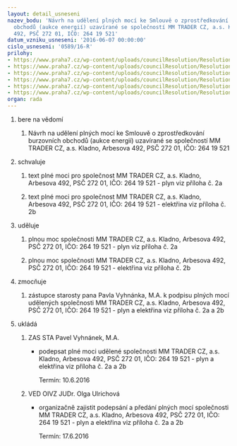 ```yaml
---
layout: detail_usneseni
nazev_bodu: 'Návrh na udělení plných mocí ke Smlouvě o zprostředkování burzovních
  obchodů (aukce energií) uzavírané se společností MM TRADER CZ, a.s. Kladno, Arbesova
  492, PSČ 272 01, IČO: 264 19 521'
datum_vzniku_usneseni: '2016-06-07 00:00:00'
cislo_usneseni: '0589/16-R'
prilohy:
- https://www.praha7.cz/wp-content/uploads/councilResolution/Resolutions/27908/export/energie_1_duvodova_zprava2~70315.docx
- https://www.praha7.cz/wp-content/uploads/councilResolution/Resolutions/27908/export/2_PLNA_MOC_OSO_dohodce_plyn~70314.doc
- https://www.praha7.cz/wp-content/uploads/councilResolution/Resolutions/27908/export/4_KOMODITNI_BURZAPLNA_MOC_OSO_dohodce_el~70313.doc
- https://www.praha7.cz/wp-content/uploads/councilResolution/Resolutions/27908/export/3KOMODITNIBURZAsmlouva~70312.doc
- https://www.praha7.cz/wp-content/uploads/councilResolution/Resolutions/27908/export/4Usnesenic0507~70311.pdf
- https://www.praha7.cz/wp-content/uploads/councilResolution/Resolutions/27908/export/export~298503.pdf
organ: rada
---
```

<ol class="urzList_view" id="urzList">
<li id="" class="urzClass1"><span name="1">bere na vědomí</span> 
<ol class="urzOlClass">
<li id="" class="urzClass2" style="TEXT-ALIGN: left"><span><p>Návrh na udělení plných mocí ke Smlouvě o zprostředkování burzovních obchodů (aukce energií) uzavírané se společností MM TRADER CZ, a.s. Kladno, Arbesova 492, PSČ 272 01, IČO: 264 19 521</p></span></li></ol></li>
<li id="" class="urzClass1"><span name="24">schvaluje</span> 
<ol class="urzOlClass">
<li id="" class="urzClass2" style="TEXT-ALIGN: left"><span><p>text plné moci&nbsp;pro společnost MM TRADER CZ, a.s. Kladno, Arbesova 492, PSČ 272 01, IČO: 264 19 521&nbsp;- plyn viz příloha č. 2a<br></p></span></li>
<li id="" class="urzClass2" style="TEXT-ALIGN: left"><span><p>text plné moci&nbsp;pro společnost MM TRADER CZ, a.s. Kladno, Arbesova 492, PSČ 272 01, IČO: 264 19 521 - elektřina viz příloha č. 2b</p></span></li></ol></li>
<li id="" class="urzClass1"><span name="31">uděluje</span> 
<ol class="urzOlClass">
<li id="" class="urzClass2" style="TEXT-ALIGN: left"><span><p>plnou moc&nbsp;společnosti MM TRADER CZ, a.s. Kladno, Arbesova 492, PSČ 272 01, IČO: 264 19 521 - plyn viz příloha č. 2a</p></span></li>
<li id="" class="urzClass2" style="TEXT-ALIGN: left"><span><p>plnou moc&nbsp;společnosti MM TRADER CZ, a.s. Kladno, Arbesova 492, PSČ 272 01, IČO: 264 19 521 - elektřina viz příloha č. 2b</p></span></li></ol></li>
<li id="" class="urzClass1"><span name="41">zmocňuje</span> 
<ol class="urzOlClass">
<li id="" class="urzClass2" style="TEXT-ALIGN: left"><span><p>zástupce starosty pana Pavla Vyhnánka, M.A.&nbsp;k podpisu plných mocí udělených&nbsp;společnosti MM TRADER CZ, a.s. Kladno, Arbesova 492, PSČ 272 01, IČO: 264 19 521 - plyn a elektřina viz příloha č. 2a a 2b&nbsp;</p></span></li></ol></li><li class="urzClass1" id="urzUkoly"><span name="1">ukládá</span><ol class="urzOlClass"><li class="urzClass2"><span><p>ZAS STA Pavel Vyhnánek, M.A.</p></span><ul class="urzUlClass"><li class="urzClass3"><span><p>podepsat plné moci udělené společnosti MM TRADER CZ, a.s. Kladno, Arbesova 492, PSČ 272 01, IČO: 264 19 521 - plyn a elektřina viz příloha č. 2a a 2b</p></span><span class="urzUkolTermin">  Termín:&nbsp;10.6.2016</span></li></ul></li><li class="urzClass2"><span><p>VED OIVZ JUDr. Olga Ulrichová</p></span><ul class="urzUlClass"><li class="urzClass3"><span><p>organizačně zajistit podepsání a předání plných mocí společnosti MM TRADER CZ, a.s. Kladno, Arbesova 492, PSČ 272 01, IČO: 264 19 521 - plyn a elektřina viz příloha č. 2a a 2b</p></span><span class="urzUkolTermin">  Termín:&nbsp;17.6.2016</span></li></ul></li></ol></li>
</ol>